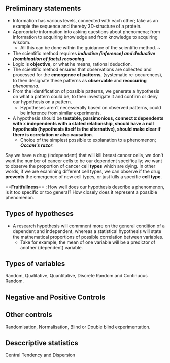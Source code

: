 ## Preliminary statements
- Information has various levels, connected with each other; take as an example the sequence and thereby 3D-structure of a protein.
- Appropriate information into asking questions about phenomena; from information to acquiring knowledge and from knowledge to acquiring wisdom.
    - All this can be done within the guidance of the scientific method.
~
- The scientific method requires ***inductive (inference) and deductive (combination of facts) reasoning***.
- Logic is **objective**, or what he means, rational deduction.
- The scientific method ensures that observations are collected and processed for the **emergence of patterns**, (systematic re-occurences), to then designate these patterns as **observable** and **reoccuring** *phenomena*.
- From the identification of possible patterns, we generate a hypothesis on what a pattern could be, to then investigate it and confirm or deny our hypothesis on a pattern.
    - Hypotheses aren't necesserally based on observed patterns, could be inference from similar experiments.
- A hypothesis should be **testable, parsimonious, connect x dependents with x independents with a stated relationship, should have a null hypothesis (hypothesis itself is the alternative), should make clear if there is correlation or also causation**. 
    - Choice of the simplest possible to explanation to a phenomenon; ***Occam's razor***.

Say we have a drug (independent) that will kill breast cancer cells, we don't want the number of cancer cells to be our dependent specifically; we want to observe the proportion of cancer cell **types** which are dying. In other words, if we are examining different cell types, we can observe if the drug **prevents** the emergence of new cell types, or just kills a specific **cell type**.

==**Fruitfullness**==
: How well does our hypothesis describe a phenomenon, is it too specific or too general? How closely does it represent a possible phenomenon.

## Types of hypotheses

- A research hypothesis will commnent more on the general condition of a dependent and independent, whereas a statistical hypothesis will state the mathematical proportions of possible correlation between variables.
    - Take for example, the mean of one variable will be a predictor of another (dependent) variable.

## Types of variables

Random, Qualitative, Quantitative, Discrete Random and Continuous Random.

## Negative and Positive Controls
## Other controls
Randomisation, Normalisation, Blind or Double blind experimentation.
## Desccriptive statistics
Central Tendency and Dispersion
